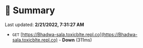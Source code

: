 # 📖 Summary
Last updated: **2/21/2022, 7:31:27 AM**

- `GET` [https://Bhadwa-sala.toxicblte.repl.co](https://Bhadwa-sala.toxicblte.repl.co) - **Down** (311ms)
